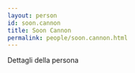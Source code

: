 ```yaml
---
layout: person
id: soon.cannon
title: Soon Cannon
permalink: people/soon.cannon.html
---
```


Dettagli della persona